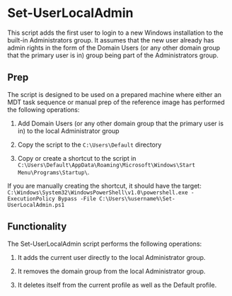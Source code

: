 # Set-UserLocalAdmin
This script adds the first user to login to a new Windows installation to the built-in Administrators group. It assumes that the new user already has admin rights in the form of the Domain Users (or any other domain group that the primary user is in) group being part of the Administrators group. 

## Prep
The script is designed to be used on a prepared machine where either an MDT task sequence or manual prep of the reference image has performed the following operations:

1) Add Domain Users (or any other domain group that the primary user is in) to the local Administrator group

2) Copy the script to the `C:\Users\Default` directory

3) Copy or create a shortcut to the script in `C:\Users\Default\AppData\Roaming\Microsoft\Windows\Start Menu\Programs\Startup\`.


If you are manually creating the shortcut, it should have the target: `C:\Windows\System32\WindowsPowerShell\v1.0\powershell.exe -ExecutionPolicy Bypass -File C:\Users\%username%\Set-UserLocalAdmin.ps1`

## Functionality
The Set-UserLocalAdmin script performs the following operations:

1) It adds the current user directly to the local Administrator group.

2) It removes the domain group from the local Administrator group.

3) It deletes itself from the current profile as well as the Default profile.
